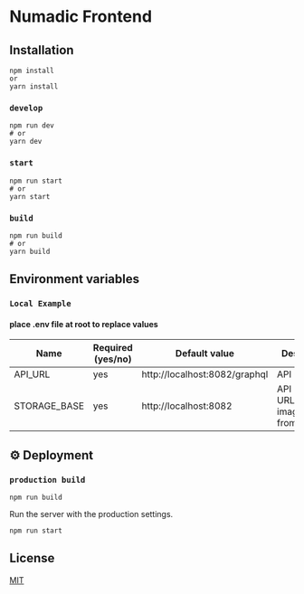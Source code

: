 # Numadic Frontend


## Installation
```
npm install
or
yarn install
```

### `develop`

```
npm run dev
# or
yarn dev
```

### `start`

```
npm run start
# or
yarn start
```

### `build`

```
npm run build
# or
yarn build

```

## Environment variables
### `Local Example`
#### place .env file at root to replace values
| Name                           | Required (yes/no) | Default value         | Description                                                  |     |
| ------------------------------ | ----------------- | --------------------- | ------------------------------------------------------------ | --- |
| API_URL                        | yes                | http://localhost:8082/graphql | API Graphql  |
| STORAGE_BASE                   | yes               | http://localhost:8082 | API BASE URL to fetch images/media from CMS |
                             
## ⚙️ Deployment

### `production build`

```
npm run build
```

Run the server with the production settings.
```
npm run start
```

 
## License
[MIT](https://choosealicense.com/licenses/mit/)
